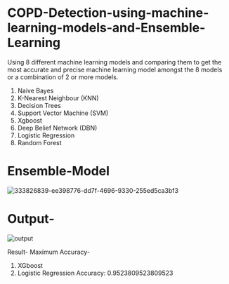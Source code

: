 # COPD-Detection-using-machine-learning-models-and-Ensemble-Learning

Using 8 different machine learning models and comparing them to get the most accurate and precise machine learning model amongst the 8 models or a combination of 2 or more models. 

1. Naive Bayes
2. K-Nearest Neighbour (KNN)
3. Decision Trees
4. Support Vector Machine (SVM)
5. Xgboost
6. Deep Belief Network (DBN)
7. Logistic Regression
8. Random Forest

# Ensemble-Model

![333826839-ee398776-dd7f-4696-9330-255ed5ca3bf3](https://github.com/user-attachments/assets/6790ba61-9a15-46bb-b9c9-27af773e4fb5)

# Output-
![output](https://github.com/user-attachments/assets/3f83d7b8-f3f2-4fbb-9944-1e6d41a7fc4d)

Result- 
Maximum Accuracy- 
1. XGboost 
2. Logistic Regression
Accuracy: 0.9523809523809523
